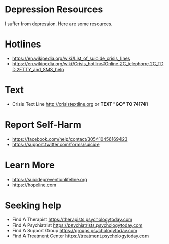 # Depression Resources
I suffer from depression. Here are some resources.

# Hotlines

* https://en.wikipedia.org/wiki/List_of_suicide_crisis_lines
* https://en.wikipedia.org/wiki/Crisis_hotline#Online.2C_telephone.2C_TDD.2FTTY_and_SMS_help
 
# Text

* Crisis Text Line http://crisistextline.org or **TEXT "GO" TO 741741**

# Report Self-Harm

* https://facebook.com/help/contact/305410456169423
* https://support.twitter.com/forms/suicide

# Learn More

* https://suicidepreventionlifeline.org
* https://hopeline.com

# Seeking help

* Find A Therapist https://therapists.psychologytoday.com
* Find A Psychiatrist https://psychiatrists.psychologytoday.com
* Find A Support Group https://groups.psychologytoday.com
* Find A Treatment Center https://treatment.psychologytoday.com